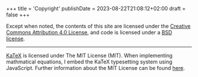+++
title = 'Copyright'
publishDate = 2023-08-22T21:08:12+02:00
draft = false
+++

Except when noted, the contents of this site are licensed under the [Creative Commons Attribution 4.0 License](https://creativecommons.org/licenses/by/4.0/), and code is licensed under a [BSD license](/LICENSE).

---

[KaTeX](https://katex.org/) is licensed under The MIT License (MIT). When implementing mathmatical equations, I embed the KaTeX typesetting system using JavaScript. Further information about the MIT License can be found [here](https://github.com/KaTeX/KaTeX/blob/main/LICENSE).
